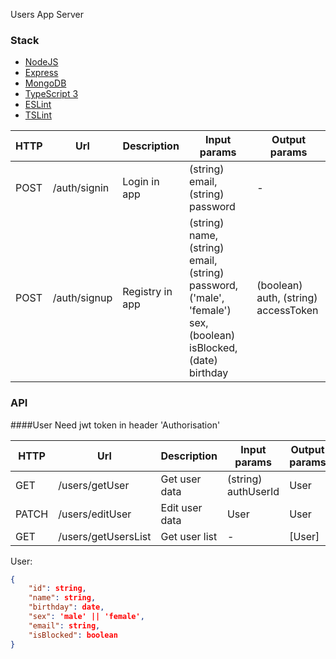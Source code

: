 Users App Server

### Stack
* [NodeJS](https://nodejs.org/en/about/)
* [Express](https://expressjs.com/)
* [MongoDB](https://www.mongodb.com/)
* [TypeScript 3](https://www.typescriptlang.org)
* [ESLint](https://eslint.org)
* [TSLint](https://palantir.github.io/tslint)

HTTP | Url | Description | Input params | Output params
|---|---|---|---|---|
| POST | /auth/signin | Login in app | (string) email, (string) password | -
| POST | /auth/signup | Registry in app | (string) name, (string) email, (string) password, ('male', 'female') sex, (boolean) isBlocked, (date) birthday | (boolean) auth, (string) accessToken


### API

####User
Need jwt token in header 'Authorisation'

HTTP | Url | Description | Input params | Output params
|---|---|---|---|---|
| GET | /users/getUser | Get user data | (string) authUserId | User
| PATCH | /users/editUser | Edit user data | User | User
| GET | /users/getUsersList | Get user list | - | [User]

User:
```json
{
    "id": string,
    "name": string,
    "birthday": date,
    "sex": 'male' || 'female',
    "email": string,
    "isBlocked": boolean
}